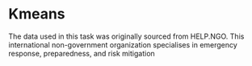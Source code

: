 # Kmeans
The data used in this task was originally sourced from HELP.NGO. This international non-government organization specialises in emergency response, preparedness, and risk mitigation
